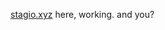 <a href="https://www.stagio.xyz" target="_blank" rel="noopener noreferrer">stagio.xyz</a>
here, working. and you?
